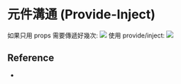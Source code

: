 # 元件溝通 (Provide-Inject)
如果只用 props 需要傳遞好幾次:
![](https://vuejs.org/assets/prop-drilling.11201220.png)
使用 provide/inject:
![](https://vuejs.org/assets/provide-inject.3e0505e4.png)

## Reference
 - [](https://vuejs.org/guide/components/provide-inject.html)